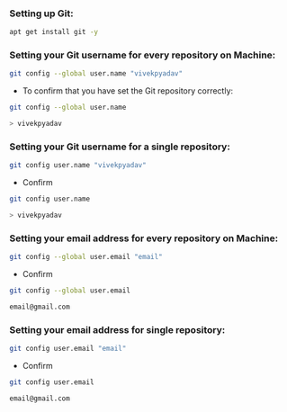 ### Setting up Git:

```bash
apt get install git -y
```

### Setting your Git username for every repository on Machine:

```bash
git config --global user.name "vivekpyadav"
```
- To confirm that you have set the Git repository correctly:

```bash
git config --global user.name

> vivekpyadav
```

### Setting your Git username for a single repository:

```bash
git config user.name "vivekpyadav"
```

- Confirm

```bash
git config user.name

> vivekpyadav
```

### Setting your email address for every repository on Machine:
```bash
git config --global user.email "email"
```

- Confirm

```bash
git config --global user.email

email@gmail.com
```

### Setting your email address for single repository:

```bash
git config user.email "email"
```

- Confirm

```bash
git config user.email

email@gmail.com
```







